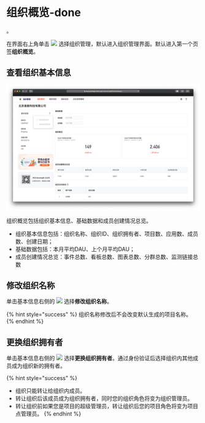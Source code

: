 # 组织概览-done

。

在界面右上角单击 ![](https://github.com/growingio/growingio-docs-v3/tree/d520f4a494f6c0635c83422f55c665597e79ee96/.gitbook/assets/2019-10-10_18-59-32%20%281%29.png) 选择组织管理，默认进入组织管理界面。默认进入第一个页签**组织概览**。

## 查看组织基本信息

![](../../.gitbook/assets/ying-mu-jie-tu-20200418-xia-wu-4.50.53.png)

组织概览包括组织基本信息、基础数据和成员创建情况总览。

* 组织基本信息包括：组织名称、组织ID、组织拥有者、项目数、应用数、成员数、创建日期；
* 基础数据包括：本月平均DAU、上个月平均DAU；
* 成员创建情况总览：事件总数、看板总数、图表总数、分群总数、监测链接总数

## 修改组织名称

单击基本信息右侧的 ![](https://github.com/growingio/growingio-docs-v3/tree/d520f4a494f6c0635c83422f55c665597e79ee96/.gitbook/assets/dian-dian-dian.png) 选择**修改组织名称**。

{% hint style="success" %}
组织名称修改后不会改变默认生成的项目名称。
{% endhint %}

## 更换组织拥有者

单击基本信息右侧的 ![](https://github.com/growingio/growingio-docs-v3/tree/d520f4a494f6c0635c83422f55c665597e79ee96/.gitbook/assets/dian-dian-dian.png) 选择**更换组织拥有者**。通过身份验证后选择组织内其他成员成为组织新的拥有者。

{% hint style="success" %}
* 组织只能转让给组织内成员。
* 转让组织后该成员成为组织拥有者，同时您的组织角色将变为组织管理员。
* 转让组织前如果您是项目的超级管理员，转让组织后您的项目角色将变为项目点管理员。
{% endhint %}


